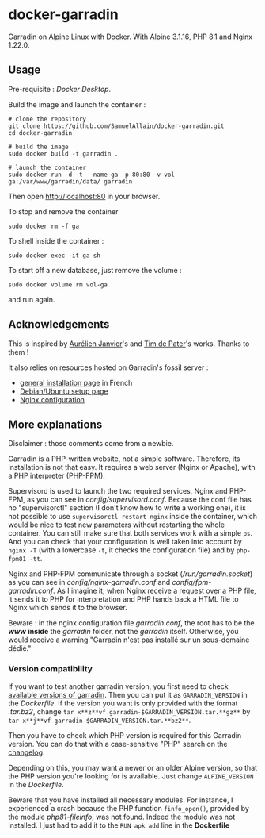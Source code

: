 # docker-garradin

Garradin on Alpine Linux with Docker. With Alpine 3.1.16, PHP 8.1 and Nginx 1.22.0.

## Usage

Pre-requisite : *Docker Desktop*.

Build the image and launch the container :

```
# clone the repository
git clone https://github.com/SamuelAllain/docker-garradin.git
cd docker-garradin

# build the image
sudo docker build -t garradin .

# launch the container
sudo docker run -d -t --name ga -p 80:80 -v vol-ga:/var/www/garradin/data/ garradin 
```
Then open [http://localhost:80](http://localhost:80) in your browser.

To stop and remove the container
```
sudo docker rm -f ga
```

To shell inside the container :
```
sudo docker exec -it ga sh
```

To start off a new database, just remove the volume :
```
sudo docker volume rm vol-ga
```
and run again.

## Acknowledgements

This is inspired by [Aurélien Janvier](https://github.com/ajanvier/docker-garradin)'s and [Tim de Pater](https://github.com/TrafeX/docker-php-nginx)'s works. Thanks to them !

It also relies on resources hosted on Garradin's fossil server :

+ [general installation page](https://fossil.kd2.org/garradin/wiki?name=Installation) in French
+ [Debian/Ubuntu setup page](https://fossil.kd2.org/garradin/wiki?name=Installation%20sous%20Debian-Ubuntu)
+ [Nginx configuration](https://fossil.kd2.org/garradin/wiki?name=Installation/nginx)


## More explanations

Disclaimer : those comments come from a newbie.

Garradin is a PHP-written website, not a simple software.
Therefore, its installation is not that easy.
It requires a web server (Nginx or Apache), with a PHP interpreter (PHP-FPM).

Supervisord is used to launch the two required services, Nginx and PHP-FPM, as you can see in *config/supervisord.conf*.
Because the conf file has no "supervisorctl" section (I don't know how to write a working one), it is not possible to use `supervisorctl restart nginx` inside the container, which would be nice to test new parameters without restarting the whole container.
You can still make sure that both services work with a simple `ps`.
And you can check that your configuration is well taken into account by `nginx -T` (with a lowercase `-t`, it checks the configuration file) and by `php-fpm81 -tt`.

Nginx and PHP-FPM communicate through a socket (*/run/garradin.socket*) as you can see in *config/nginx-garradin.conf* and *config/fpm-garradin.conf*.
As I imagine it, when Nginx receive a request over a PHP file, it sends it to PHP for interpretation and PHP hands back a HTML file to Nginx which sends it to the browser.

Beware : in the nginx configuration file *garradin.conf*, the root has to be the ***www*** **inside** the *garradin* folder, not the *garradin* itself.
Otherwise, you would receive a warning "Garradin n'est pas installé sur un sous-domaine dédié."

### Version compatibility

If you want to test another garradin version, you first need to check [available versions of garradin](https://fossil.kd2.org/garradin/uvlist).
Then you can put it as `GARRADIN_VERSION` in the *Dockerfile*.
If the version you want is only provided with the format *.tar.bz2*, change `tar x**z**vf garradin-$GARRADIN_VERSION.tar.**gz**` by `tar x**j**vf garradin-$GARRADIN_VERSION.tar.**bz2**`.

Then you have to check which PHP version is required for this Garradin version. You can do that with a case-sensitive "PHP" search on the [changelog](https://fossil.kd2.org/garradin/wiki/?name=Changelog).

Depending on this, you may want a newer or an older Alpine version, so that the PHP version you're looking for is available. Just change `ALPINE_VERSION` in the *Dockerfile*.

Beware that you have installed all necessary modules.
For instance, I experienced a crash because the PHP function `finfo_open()`, provided by the module *php81-fileinfo*, was not found. Indeed the module was not installed.
I just had to add it to the `RUN apk add` line in the **Dockerfile**
